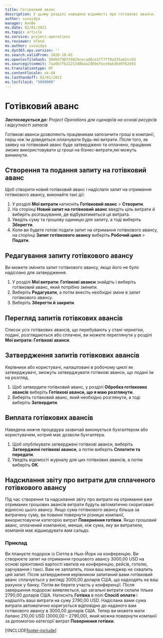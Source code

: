```yaml
---
title: Готівковий аванс
description: У цьому розділі наведено відомості про готівкові аванси.
author: suvaidya
manager: AnnBe
ms.date: 02/01/2021
ms.topic: article
ms.service: project-operations
ms.reviewer: kfend
ms.author: suvaidya
ms.dyn365.ops.version: ''
ms.search.validFrom: 2020-10-01
ms.openlocfilehash: 58864790720824cecad8ce1ff7ff0a335a42cc03
ms.sourcegitcommit: 7aa0b7fb22213d8baa2d69efece9a636d9f62493
ms.translationtype: HT
ms.contentlocale: uk-UA
ms.lasthandoff: 02/01/2021
ms.locfileid: "5098909"
---
```

# <a name="cash-advance"></a>Готівковий аванс

_**Застосовується до:** Project Operations для сценаріїв на основі ресурсів і відсутності запасів_

Готівкові аванси дозволяють працівникам запозичити гроші в компанії, перш ніж їм доведеться оплачувати будь-які витрати. Після того, як заявку на готівковий аванс буде затверджено та оплачено, працівник зможе використовувати ці гроші на бізнес-витрати,які можуть виникнути. 

## <a name="create-and-submit-a-cash-advance-request"></a>Створення та подання запиту на готівковий аванс
Щоб створити новий готівковий аванс і надіслати запит на отримання готівкового авансу, виконайте такі дії: 

1. У розділі **Мої витрати** натисніть **Готівковий аванс** > **Створити**. 
2. На сторінці **Новий запит на готівковий аванс** введіть ціль витрати й виберіть розташування, де відбуватиметься ця витрата.
3. Уведіть суму та грошову одиницю для запиту, а тоді виберіть **Зберегти**. 
4. Коли ви будете готові подати запит на отримання готівкового авансу, на сторінці **Запит готівкового авансу** виберіть **Робочий цикл** > **Подати**.

## <a name="modify-a-cash-advance-request"></a>Редагування запиту готівкового авансу

Ви можете змінити запит готівкового авансу, якщо його не було надіслано для затвердження.

1. У розділі **Мої витрати: Готівкові аванси** знайдіть і виберіть готівковий аванс, який потрібно змінити.
2. Виберіть **Редагувати**, а потім внесіть необхідні зміни в запит готівкового авансу. 
3. Виберіть **Зберегти й закрити**.


## <a name="view-cash-advance-requests"></a>Перегляд запитів готівкових авансів
Список усіх готівкових авансів, що перебувають у стані чернетки, подані, розглядаються або сплачені, ви можете переглянути у розділі **Мої витрати: Готівкові аванси**. 

## <a name="approve-cash-advance-requests"></a>Затвердження запитів готівкових авансів

Керівники або користувачі, налаштовані в робочому циклі як затверджувачі, зможуть затверджувати готівкові аванси, що подані їм на розгляд. 

1. Щоб затвердити готівковий аванс, у розділі **Обробка готівкових авансів** виберіть **Готівкові аванси, що я маю розглянути**.
2. Виберіть готівковий аванс, який необхідно розглянути, а тоді виберіть **Затвердити**.  

## <a name="pay-cash-advances"></a>Виплата готівкових авансів 
Наведена нижче процедура зазвичай виконується бухгалтером або користувачем, котрий має дозволи бухгалтера.

1. Щоб опублікувати затверджені готівкові аванси, виберіть **Затверджені готівкові аванси**, а потім виберіть **Сплатити та передати**.  
2. Уведіть відомості журналу для цих готівкових авансів, а потім виберіть **ОК**. 

## <a name="submit-an-expense-report-against-a-paid-cash-advance"></a>Надсилання звіту про витрати для сплаченого готівкового авансу 

Під час створення та надсилання звіту про витрати на отримання вже отриманих грошових авансів витрати будуть автоматично скориговані відносно цього авансу. Якщо сума готівкового авансу більша за витрачену суму, ви повинні повернути різницю компанії, використовуючи категорію витрат **Повернення готівки**. Якщо грошовий аванс, оплачений компанією, менше, ніж сума, яку ви витратили, компанія має відшкодувати вам сальдо. 

### <a name="example"></a>Приклад
Ви плануєте подорож із Сіетла в Нью-Йорк на конференцію. Ви створюєте запит на отримання грошового авансу 3000,00 USD на основі орієнтовної вартості квитків на конференцію, рейсів, готелю, харчування і таксі. Вам не заплатять, поки ваш менеджер не схвалить цей запит. Після затвердження керівником запитаний вами готівковий аванс сплачується у вигляді 3000,00 доларів США, що надходять на ваш рахунок у банку. Потім ви берете участь у конференції. Після завершення подорожі виявляється, що загальні витрати склали тільки 2790,00 доларів США. Натисніть **Готівка** в полі **Спосіб оплати** і надішліть ваші витрати на суму 2790,00 USD. Надіслана вами сума витрати автоматично коригується відповідно до наданого вам готівкового авансу в 3000,00 доларів США. Тепер ви можете мати баланс 210,00 USD (3000,00 – 2790,00), який можна повернути компанії за допомогою категорії витрат **Повернення готівки**.



[!INCLUDE[footer-include](../includes/footer-banner.md)]